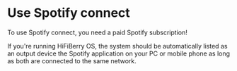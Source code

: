 # Use Spotify connect

To use Spotify connect, you need a paid Spotify subscription!

If you're running HiFiBerry OS, the system should be automatically listed as an output device the 
Spotify application on your PC or mobile phone as long as both are connected to the same network.
